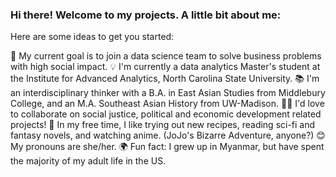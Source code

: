 ### Hi there! Welcome to my projects. A little bit about me:

Here are some ideas to get you started:

💼 My current goal is to join a data science team to solve business problems with high social impact.
💡 I'm currently a data analytics Master's student at the Institute for Advanced Analytics, North Carolina State University. 
📚 I'm an interdisciplinary thinker with a B.A. in East Asian Studies from Middlebury College, and an M.A. Southeast Asian History from UW-Madison.
👯‍♀️ I'd love to collaborate on social justice, political and economic development related projects!
🌄 In my free time, I like trying out new recipes, reading sci-fi and fantasy novels, and watching anime. (JoJo's Bizarre Adventure, anyone?)
😊 My pronouns are she/her.
🌍 Fun fact: I grew up in Myanmar, but have spent the majority of my adult life in the US.


